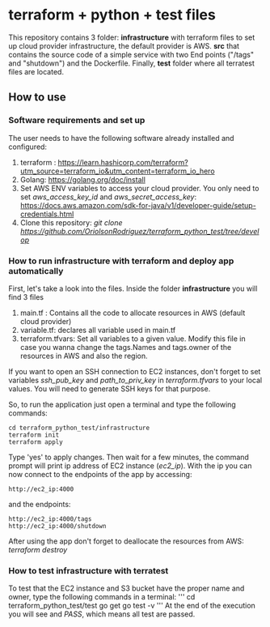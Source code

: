 # terraform + python + test files
This repository contains 3 folder: **infrastructure** with terraform files to set up cloud provider infrastructure, the default provider is AWS. **src** that contains the source code of a simple service with two End points ("/tags" and "shutdown") and the Dockerfile. Finally, **test** folder where all terratest files are located.

## How to use
### Software requirements and set up
The user needs to have the following software already installed and configured:
1. terraform : https://learn.hashicorp.com/terraform?utm_source=terraform_io&utm_content=terraform_io_hero
2. Golang: https://golang.org/doc/install
3. Set AWS ENV variables to access your cloud provider. You only need to set *aws_access_key_id* and *aws_secret_access_key*: https://docs.aws.amazon.com/sdk-for-java/v1/developer-guide/setup-credentials.html
4. Clone this repository: *git clone https://github.com/OriolsonRodriguez/terraform_python_test/tree/develop*

### How to run infrastructure with terraform and deploy app automatically
First, let's take a look into the files. Inside the folder **infrastructure** you will find 3 files
1. main.tf : Contains all the code to allocate resources in AWS (default cloud provider)
2. variable.tf: declares all variable used in main.tf
3. terraform.tfvars: Set all variables to a given value. Modify this file in case you wanna change the tags.Names and tags.owner of the resources in AWS and also the region. 

If you want to open an SSH connection to EC2 instances, don't forget to set variables *ssh_pub_key* and *path_to_priv_key* in *terraform.tfvars* to your local values. You will need to generate SSH keys for that purpose.

So, to run the application just open a terminal and type the following commands:
```
cd terraform_python_test/infrastructure
terraform init
terraform apply
```
Type 'yes'  to apply changes. Then wait for a few minutes, the command prompt will print ip address of EC2 instance (*ec2_ip*). With the ip you can now connect to the endpoints of the app by accessing:
```
http://ec2_ip:4000
```
and the endpoints:

```
http://ec2_ip:4000/tags
http://ec2_ip:4000/shutdown
```

After using the app don't forget to deallocate the resources from AWS: *terraform destroy*

### How to test infrastructure with terratest
To test that the EC2 instance and S3 bucket have the proper name and owner, type the following commands in a terminal:
'''
cd terraform_python_test/test
go get
go test -v
'''
At the end of the execution you will see and *PASS*, which means all test are passed.
